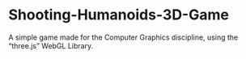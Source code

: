 # Shooting-Humanoids-3D-Game
A simple game made for the Computer Graphics discipline, using the “three.js” WebGL Library.
